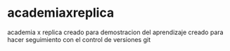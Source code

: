 # academiaxreplica
academia x replica creado para demostracion del aprendizaje
creado para hacer seguimiento con el control de versiones git
